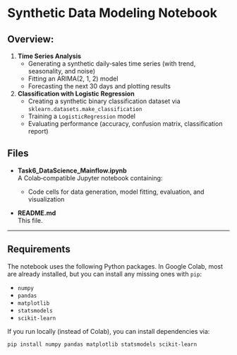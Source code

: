 # Synthetic Data Modeling Notebook

## Overview:
1. **Time Series Analysis**  
   - Generating a synthetic daily‐sales time series (with trend, seasonality, and noise)
   - Fitting an ARIMA(2, 1, 2) model
   - Forecasting the next 30 days and plotting results
2. **Classification with Logistic Regression**  
   - Creating a synthetic binary classification dataset via `sklearn.datasets.make_classification`
   - Training a `LogisticRegression` model
   - Evaluating performance (accuracy, confusion matrix, classification report)
  

## Files
- **Task6_DataScience_Mainflow.ipynb**  
  A Colab‐compatible Jupyter notebook containing: 
  - Code cells for data generation, model fitting, evaluation, and visualization

- **README.md**  
  This file.  

---

## Requirements
The notebook uses the following Python packages. In Google Colab, most are already installed, but you can install any missing ones with `pip`:

- `numpy`
- `pandas`
- `matplotlib`
- `statsmodels`
- `scikit-learn`

If you run locally (instead of Colab), you can install dependencies via:
```bash
pip install numpy pandas matplotlib statsmodels scikit-learn
